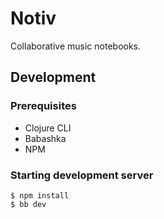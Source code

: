 # Notiv

Collaborative music notebooks.

## Development

### Prerequisites

* Clojure CLI
* Babashka
* NPM

### Starting development server

```
$ npm install
$ bb dev
```
